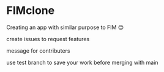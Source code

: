# FIMclone
Creating an app with similar purpose to FIM 😊 

create issues to request features


message for contributers
  
  
  
  use test branch to save your work before merging with main
